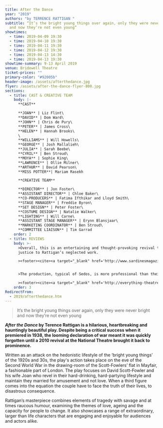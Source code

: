 ```yaml
---
title: After the Dance
year: "2019"
authors: "by TERRENCE RATTIGAN "
subtitle: “It’s the bright young things over again, only they were never bright
  and now they’re not even young”
showtimes:
  - time: 2019-04-09 19:30
  - time: 2019-04-10 19:30
  - time: 2019-04-11 19:30
  - time: 2019-04-12 19:30
  - time: 2019-04-13 14:30
  - time: 2019-04-13 19:30
showtime-summary: 9-13 April 2019
venue: Bridewell Theatre
ticket-prices: ""
primary-color: "#92005b"
header-image: /assets/afterthedance.jpg
flyer: /assets/after-the-dance-flyer-800.jpg
sections:
  - title: CAST & CREATIVE TEAM
    body: |-
      **CAST**

      **JOAN** | Liz Flint\
      **DAVID** | Dom Ward\
      **JOHN** | Chris de Pury\
      **PETER** | James Cross\
      **HELEN** | Hannah Brooks\
      \
      **WILLIAMS** | Will Howells\
      **GEORGE** | Josh Mallalieh\
      **JULIA** | Sarah Beebe\
      **CYRIL** | Ben Stroud\
      **MOYA** | Sophie King\
      **LAWRENCE** | Ollie Milner\
      **ARTHUR** | David Pearson\
      **MISS POTTER**| Mariam Rasekh

      **CREATIVE TEAM**

      **DIRECTOR** | Jon Foster\
      **ASSISTANT DIRECTOR** | Chloe Baker\
      **CO-PRODUCERS** | Fatima Ifthikar and Lloyd Smith\
      **STAGE MANAGER** | Freddie Byron\
      **SET DESIGN** | Peter Foster\
      **COSTUME DESIGN** | Natalie Walker\
      **LIGHTING** | Will Carne\
      **ASSISTANT STAGE MANAGER** | Erynn Blansjaar\
      **MARKETING COORDINATOR** | Ben Stroud\
      **COMMITTEE LIAISON** | Tim Garrad
    order: 2
  - title: REVIEWS
    body: >-
      >Overall, this is an entertaining and thought-provoking revival that does
      justice to Rattigan’s neglected work.

      ><footer><cite><a target="_blank" href='http://www.sardinesmagazine.co.uk/reviews/review.php?REVIEW-Sedos-After%20the%20Dance&reviewsID=3542'>Sardines</a></cite></footer>


      >The production, typical of Sedos, is more professional than their amateur dramatics moniker might imply, and is certainly one to consider if you’re a nearby City worker keen to take in some fringe theatre that certainly punches above its weight.

      ><footer><cite><a target="_blank" href='http://everything-theatre.co.uk/2019/04/after-the-dance-review.html'>After the Dance, 2019, Everything Theatre</a></cite></footer>
    order: 3
RedirectFrom:
  - 2019/afterthedance.htm
---
```

> It’s the bright young things over again, only they were never bright and now they’re not even young

***After the Dance* by Terence Rattigan is a hilarious, heartbreaking and hauntingly beautiful play. Despite being a critical success when it premiered in 1938, the looming declaration of war meant it was quickly forgotten until a 2010 revival at the National Theatre brought it back to prominence.**

Written as an attack on the hedonistic lifestyle of the ‘bright young things’ of the 1920s and 30s, the play's action takes place on the eve of the Second World War in the drawing-room of the Scott-Fowlers’ flat in Mayfair, a fashionable part of London. The play focuses on David Scott-Fowler and his wife Joan who revel in their hard-drinking, hard-partying lifestyle and maintain they married for amusement and not love. When a third figure comes into the equation the couple have to face the truth of their lives, to disastrous consequence.

Rattigan’s masterpiece combines elements of tragedy with savage and at times raucous humour, examining the themes of love, ageing and the capacity for people to change. It also showcases a range of extraordinary, larger than life characters that are engaging and enjoyable for audiences and actors alike.